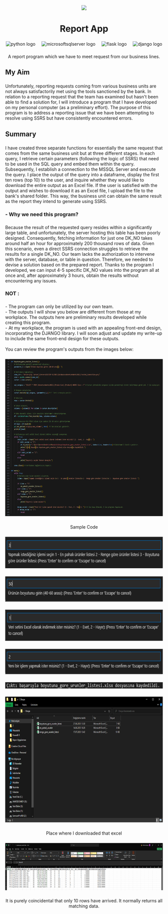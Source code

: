 <div align="center">
  <img height="300" src="https://media1.giphy.com/media/qgQUggAC3Pfv687qPC/giphy.gif?cid=ecf05e477nfy3cs4ufmdpspwzxlk03sqdm6wwxagyef5dfz7&ep=v1_gifs_related&rid=giphy.gif&ct=g"  />
</div>

###

<h1 align="center">Report App</h1>

###

<div align="center">
  <img src="https://cdn.jsdelivr.net/gh/devicons/devicon/icons/python/python-original.svg" height="40" alt="python logo"  />
  <img width="12" />
  <img src="https://cdn.jsdelivr.net/gh/devicons/devicon/icons/microsoftsqlserver/microsoftsqlserver-plain.svg" height="40" alt="microsoftsqlserver logo"  />
  <img width="12" />
  <img src="https://cdn.jsdelivr.net/gh/devicons/devicon/icons/flask/flask-original.svg" height="40" alt="flask logo"  />
  <img width="12" />
  <img src="https://cdn.jsdelivr.net/gh/devicons/devicon/icons/django/django-plain.svg" height="40" alt="django logo"  />
</div>

###

<p align="center">A report program which we have to meet request from our business lines.</p>

###

<h2 align="left">My Aim</h2>

###

<p align="left">Unfortunately, reporting requests coming from various business units are not always satisfactorily met using the tools sanctioned by the bank. In relation to a reporting request that the team has examined but hasn't been able to find a solution for, I will introduce a program that I have developed on my personal computer (as a preliminary effort). The purpose of this program is to address a reporting issue that we have been attempting to resolve using SSRS but have consistently encountered errors.</p>

###

<h2 align="left">Summary</h2>

###

<p align="left">I have created three separate functions for essentially the same request that comes from the same business unit but at three different stages. In each query, I retrieve certain parameters (following the logic of SSRS) that need to be used in the SQL query and embed them within the query. Subsequently, I establish a connection to the MSSQL Server and execute the query. I place the output of the query into a dataframe, display the first ten rows (top 10) to the user, and inquire whether they would like to download the entire output as an Excel file. If the user is satisfied with the output and wishes to download it as an Excel file, I upload the file to the bank's shared folder. This way, the business unit can obtain the same result as the report they intend to generate using SSRS.</p>

###

<h3 align="left">- Why we need this program?</h3>

###

<p align="left">Because the result of the requested query resides within a significantly large table, and unfortunately, the server hosting this table has been poorly designed. Consequently, fetching information for just one DK_NO takes around half an hour for approximately 200 thousand rows of data. Given this scenario, even a direct SSRS connection struggles to retrieve the results for a single DK_NO. Our team lacks the authorization to intervene with the server, database, or table in question. Therefore, we needed to devise a solution based on the prepared report. Thanks to the program I developed, we can input 4-5 specific DK_NO values into the program all at once and, after approximately 3 hours, obtain the results without encountering any issues.</p>

###

<h3 align="left">NOT :</h3>

###

<p align="left">- The program can only be utilized by our own team.<br>- The outputs I will show you below are different from those at my workplace. The outputs here are preliminary results developed while creating this program.<br>- At my workplace, the program is used with an appealing front-end design, incorporating the DJANGO library. I will soon adjust and update my write-up to include the same front-end design for these outputs.<br><br>You can review the program's outputs from the images below:</p>

###

<div align="center">
  <img height="500" src="https://github.com/krmsmsk/Resimler/blob/main/Rapor%20Uygulamas%C4%B1/%C3%B6rneklem.png?raw=true"  />
</div>

###

<p align="center">Sample Code</p>

###

<div align="center">
  <img height="100" src="https://github.com/krmsmsk/Resimler/blob/main/Rapor%20Uygulamas%C4%B1/1.png?raw=true"  />
</div>

###

<div align="center">
  <img height="80" src="https://github.com/krmsmsk/Resimler/blob/main/Rapor%20Uygulamas%C4%B1/2.png?raw=true"  />
</div>

###

<div align="center">
  <img height="99" src="https://github.com/krmsmsk/Resimler/blob/main/Rapor%20Uygulamas%C4%B1/3.png?raw=true"  />
</div>

###

<div align="center">
  <img height="80" src="https://github.com/krmsmsk/Resimler/blob/main/Rapor%20Uygulamas%C4%B1/4.png?raw=true"  />
</div>

###

<div align="center">
  <img height="20" src="https://github.com/krmsmsk/Resimler/blob/main/Rapor%20Uygulamas%C4%B1/%C3%A7%C4%B1kt%C4%B1.png?raw=true"  />
</div>

###

<div align="center">
  <img height="400" src="https://github.com/krmsmsk/Resimler/blob/main/Rapor%20Uygulamas%C4%B1/%C3%A7%C4%B1kt%C4%B1%201.png?raw=true"  />
</div>

###

<p align="center">Place where I downloaded that excel</p>

###

<div align="center">
  <img height="150" src="https://github.com/krmsmsk/Resimler/blob/main/Rapor%20Uygulamas%C4%B1/%C3%A7%C4%B1kt%C4%B1%202.png?raw=true"  />
</div>

###

<p align="center">It is purely coincidental that only 10 rows have arrived. It normally returns all matching data.</p>

###
